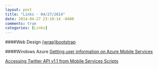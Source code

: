 ```yaml
---
layout: post
title: "Links - 04/27/2014"
date: 2014-04-27 23:10:14 -0400
comments: true
categories: [Links]
---
```


####Web Design
[{wrap}bootstrap](https://wrapbootstrap.com/)

####Windows Azure
[Getting user information on Azure Mobile Services](http://blogs.msdn.com/b/carlosfigueira/archive/2012/10/25/getting-user-information-on-azure-mobile-services.aspx)

[Accessing Twitter API v1.1 from Mobile Services Scripts ](http://chrisrisner.com/Accessing-Twitter-API-v1-1-from-Mobile-Services-Scripts)